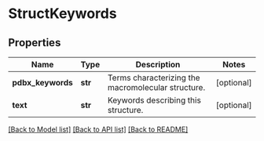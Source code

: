 # StructKeywords

## Properties
Name | Type | Description | Notes
------------ | ------------- | ------------- | -------------
**pdbx_keywords** | **str** | Terms characterizing the macromolecular structure. | [optional] 
**text** | **str** | Keywords describing this structure. | [optional] 

[[Back to Model list]](../README.md#documentation-for-models) [[Back to API list]](../README.md#documentation-for-api-endpoints) [[Back to README]](../README.md)

